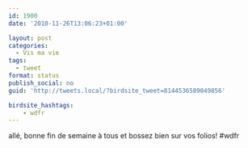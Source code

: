 ```yaml
---
id: 1900
date: '2010-11-26T13:06:23+01:00'

layout: post
categories:
  - Vis ma vie
tags:
  - tweet
format: status
publish_social: no
guid: 'http://tweets.local/?birdsite_tweet=8144536589049856'

birdsite_hashtags:
    - wdfr
---
```


allé, bonne fin de semaine à tous et bossez bien sur vos folios! #wdfr